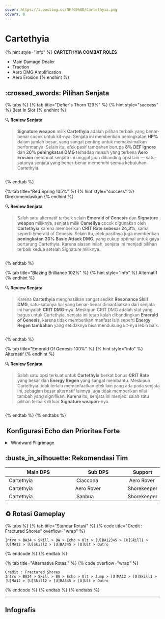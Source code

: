```yaml
---
cover: https://i.postimg.cc/NFf69hGD/Cartethyia.png
coverY: 0
---
```


# Cartethyia

{% hint style="info" %}
**CARTETHYIA COMBAT ROLES**

* Main Damage Dealer
* Traction
* Aero DMG Amplification
* Aero Erosion
{% endhint %}

## :crossed\_swords: Pilihan Senjata

{% tabs %}
{% tab title="Defier's Thorn 129%" %}
{% hint style="success" %}
Best In Slot
{% endhint %}

:mag: **Review Senjata**

> **Signature weapon** milik **Cartethyia** adalah pilihan terbaik yang benar-benar cocok untuk kit-nya. Senjata ini memberikan peningkatan **HP%** dalam jumlah besar, yang sangat penting untuk memaksimalkan performanya. Selain itu, efek pasif tambahan berupa **8% DEF Ignore** dan **20% peningkatan DMG** terhadap musuh yang terkena **Aero Erosion** membuat senjata ini unggul jauh dibanding opsi lain — satu-satunya senjata yang benar-benar memenuhi semua kebutuhan Cartethyia.

<figure><img src="https://static-cloudflare-ww.kuro.wiki/kuro/Client/Content/Aki/UI/UIResources/Common/Image/IconWeapon/T_IconWeapon21020056_UI.webp" alt=""><figcaption></figcaption></figure>
{% endtab %}

{% tab title="Red Spring 105%" %}
{% hint style="success" %}
Direkomendasikan
{% endhint %}

:mag: **Review Senjata**

> Salah satu alternatif terbaik selain **Emerald of Genesis** dan **Signature weapon** miliknya, senjata milik **Camellya** cocok digunakan oleh **Cartethyia** karena memberikan **CRIT Rate sebesar 24,3%**, sama seperti Emerald of Genesis. Selain itu, efek pasifnya juga memberikan **peningkatan 30% Basic Attack DMG**, yang cukup optimal untuk gaya bertarung Cartethyia. Karena alasan inilah, senjata ini menjadi pilihan terbaik kedua setelah Signature miliknya.

<figure><img src="https://static-cloudflare-ww.kuro.wiki/kuro/Client/Content/Aki/UI/UIResources/Common/Image/IconWeapon/T_IconWeapon21020017_UI.webp" alt=""><figcaption></figcaption></figure>
{% endtab %}

{% tab title="Blazing Brilliance 102%" %}
{% hint style="info" %}
Alternatif
{% endhint %}

:mag: **Review Senjata**

> Karena **Cartethyia** menghasilkan sangat sedikit **Resonance Skill DMG**, satu-satunya hal yang benar-benar dimanfaatkan dari senjata ini hanyalah **CRIT DMG**-nya. Meskipun CRIT DMG adalah stat yang bagus untuk Cartethyia, senjata ini tetap kalah dibandingkan **Emerald of Genesis**, karena tidak memberikan manfaat lain seperti **Energy Regen tambahan** yang setidaknya bisa mendukung kit-nya lebih baik.

<figure><img src="https://static-cloudflare-ww.kuro.wiki/kuro/Client/Content/Aki/UI/UIResources/Common/Image/IconWeapon/T_IconWeapon21020016_UI.webp" alt=""><figcaption></figcaption></figure>
{% endtab %}

{% tab title="Emerald Of Genesis 100%" %}
{% hint style="info" %}
Alternatif
{% endhint %}

:mag: **Review Senjata**

> Salah satu opsi terkuat untuk **Cartethyia** berkat bonus **CRIT Rate** yang besar dan **Energy Regen** yang sangat membantu. Meskipun Cartethyia tidak terlalu memanfaatkan efek lain yang ada pada senjata ini, sebagian besar alternatif lainnya juga tidak memberikan nilai tambah yang signifikan. Karena itu, senjata ini menjadi salah satu pilihan terbaik di luar **Signature weapon**-nya.

<figure><img src="https://static-cloudflare-ww.kuro.wiki/kuro/Client/Content/Aki/UI/UIResources/Common/Image/IconWeapon/T_IconWeapon21020015_UI.webp" alt=""><figcaption></figcaption></figure>
{% endtab %}
{% endtabs %}

## <img src="https://wuthering.wiki/img/item_10.png" alt="" data-size="line"> Konfigurasi Echo dan Prioritas Forte

<details>

<summary><img src="https://api.hakush.in/ww/UI/UIResources/Common/Image/IconElementAttri/T_IconElementAttriWindErrorA.webp" alt="" data-size="line"> Windward Pilgrimage</summary>

4 - Reminiscence: Fleurdelys - CR% / CDM%

4 - Nightmare: Kelpie - CR% / CDM%\
<img src="https://wuthering.wiki/img/monster_340000121.png" alt="" data-size="original">![](https://static-cloudflare-ww.kuro.wiki/kuro/Client/Content/Aki/UI/UIResources/Common/Image/IconMonsterHead/T_IconMonsterHead_33021_UI.webp)

**Echo Set**

* 1 - HP%
* 1 - HP%
* 1 - HP%

**Prioritas Echo Substat**

* ER 120-130%
* CR% / CDM%
* HP%
* Basic Attack damage Bonus%
* Flat HP

**Prioritas Forte**

Lib   >   Forte   >   Normal Attack   >   skill   =   intro

</details>

## :busts\_in\_silhouette: Rekomendasi Tim

<table><thead><tr><th width="259">Main DPS</th><th width="203">Sub DPS</th><th>Support</th></tr></thead><tbody><tr><td><img src="https://static-cloudflare-ww.kuro.wiki/kuro/Client/Content/Aki/UI/UIResources/Common/Image/IconRoleHead256/T_IconRoleHead256_40_UI.webp" alt="" data-size="line"><img src="https://api.hakush.in/ww/UI/UIResources/Common/Image/IconElementAttri/T_IconElementAttriWindErrorA.webp" alt="" data-size="line"> Cartethyia</td><td><img src="https://i.postimg.cc/SRNJN9dk/Ciaccona.png" alt="" data-size="line"><img src="https://wuthering.wiki/img/fettericon_16.png" alt="" data-size="line"> <img src="https://wuthering.wiki/img/fettericon_8.png" alt="" data-size="line"> Ciaccona</td><td><img src="https://i.postimg.cc/6qppPGwW/Rover-Male-Icon.png" alt="" data-size="line"><img src="https://api.hakush.in/ww/UI/UIResources/Common/Image/IconElementAttri/T_IconElementAttriWindErrorA.webp" alt="" data-size="line"> Aero Rover</td></tr><tr><td><img src="https://static-cloudflare-ww.kuro.wiki/kuro/Client/Content/Aki/UI/UIResources/Common/Image/IconRoleHead256/T_IconRoleHead256_40_UI.webp" alt="" data-size="line"><img src="https://api.hakush.in/ww/UI/UIResources/Common/Image/IconElementAttri/T_IconElementAttriWindErrorA.webp" alt="" data-size="line"> Cartethyia</td><td><img src="https://i.postimg.cc/6qppPGwW/Rover-Male-Icon.png" alt="" data-size="line"><img src="https://api.hakush.in/ww/UI/UIResources/Common/Image/IconElementAttri/T_IconElementAttriWindErrorA.webp" alt="" data-size="line"> Aero Rover</td><td><img src="https://i.postimg.cc/Y9q72KP8/The-Shorekeeper-Icon.png" alt="" data-size="line"><img src="https://api.hakush.in/ww/UI/UIResources/Common/Image/IconElementAttri/T_IconElementAttriCure.webp" alt="" data-size="line"> Shorekeeper</td></tr><tr><td><img src="https://static-cloudflare-ww.kuro.wiki/kuro/Client/Content/Aki/UI/UIResources/Common/Image/IconRoleHead256/T_IconRoleHead256_40_UI.webp" alt="" data-size="line"><img src="https://api.hakush.in/ww/UI/UIResources/Common/Image/IconElementAttri/T_IconElementAttriWindErrorA.webp" alt="" data-size="line"> Cartethyia</td><td><img src="https://i.postimg.cc/Prc56x7H/Sanhua-Icon.png" alt="" data-size="line"> <img src="https://wuthering.wiki/img/fettericon_8.png" alt="" data-size="line"> Sanhua</td><td><img src="https://i.postimg.cc/Y9q72KP8/The-Shorekeeper-Icon.png" alt="" data-size="line"><img src="https://api.hakush.in/ww/UI/UIResources/Common/Image/IconElementAttri/T_IconElementAttriCure.webp" alt="" data-size="line"> Shorekeeper</td></tr></tbody></table>

## :recycle: Rotasi Gameplay

{% tabs %}
{% tab title="Standar Rotasi" %}
{% code title="Credit : Fractured Shores" overflow="wrap" %}
```
Intro > BA34 > Skill > BA > Echo > Ult > [U]BA12345 > [U]Skill1 > [U]MA12 > [U]Skill2 > [U]BA345 > [U]Ult > Outro
```
{% endcode %}
{% endtab %}

{% tab title="Alternative Rotasi" %}
{% code overflow="wrap" %}
```
Credit : Fractured Shores
Intro > BA34 > Skill > BA > Echo > Ult > Jump > [U]MA12 > [U]Skill1 > [U]MA12 > [U]Skill2 > [U]BA345 > [U]Ult > Outro
```
{% endcode %}
{% endtab %}
{% endtabs %}

***

## Infografis

<figure><img src="https://i.postimg.cc/rp0YXz25/Cartethyia-13-06-2024.png" alt=""><figcaption></figcaption></figure>
